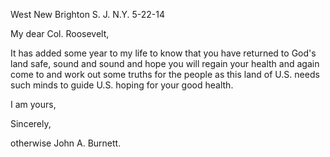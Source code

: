 West New Brighton S. J. N.Y.
5-22-14

My dear Col. Roosevelt,

It has added some year to my life to know that you have returned to God's land safe, sound and sound and hope you will regain your health and again come to and work out some truths for the people as this land of U.S. needs such minds to guide U.S. hoping for your good health.

I am yours,

Sincerely,

otherwise John A. Burnett.